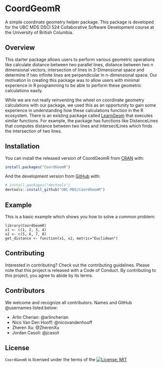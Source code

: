 
<!-- README.md is generated from README.Rmd. Please edit that file -->

# CoordGeomR

<!-- badges: start -->
<!-- badges: end -->

A simple coordinate geometry helper package. This package is developed
for the UBC MDS DSCI 524 Collaborative Software Development course at
the University of British Columbia.

## Overview

This starter package allows users to perform various geometric
operations like calculate distance between two parallel lines, distance
between two n dimensional vectors, intersection of lines in
3-Dimensional space and determine if two infinite lines are
perpendicular in n-dimensional space. Our motivation in creating this
package was to allow users with minimal experience in R programming to
be able to perform these geometric calculations easily.

While we are not really reinventing the wheel on coordinate geometry
calculations with our package, we used this as an opportunity to gain
some experience in understanding how these calculations function in the
R ecosystem. There is an existing package called
[LearnGeom](https://cran.r-project.org/web/packages/LearnGeom/LearnGeom.pdf)
that executes similar functions. For example, the package has functions
like DistanceLines that computes distance between two lines and
IntersectLines which finds the intersection of two lines.

## Installation

You can install the released version of CoordGeomR from
[CRAN](https://CRAN.R-project.org) with:

``` r
install.packages("CoordGeomR")
```

And the development version from [GitHub](https://github.com/) with:

``` r
# install.packages("devtools")
devtools::install_github("UBC-MDS/CoordGeomR")
```

## Example

This is a basic example which shows you how to solve a common problem:

    library(CoordGeomR)
    x1 <- c(1, 2, 3, 4)
    x2 <- c(5, 6, 7, 8)
    get_distance <- function(x1, x2, metric="Euclidean")

## Contributing

Interested in contributing? Check out the contributing guidelines.
Please note that this project is released with a Code of Conduct. By
contributing to this project, you agree to abide by its terms.

## Contributors

We welcome and recognize all contributors. Names and GitHub @usernames
listed below:

-   Arlin Cherian: @arlincherian
-   Nico Van Den Hooff: @nicovandenhooff
-   Zheren Xu: @ZherenXu
-   Jordan Casoli: @jcasoli

## License

`CoordGeomR` is licensed under the terms of the [![License:
MIT](https://img.shields.io/badge/License-MIT-yellow.svg)](https://opensource.org/licenses/MIT)
